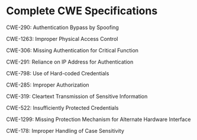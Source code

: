 

# Complete CWE Specifications

CWE-290: Authentication Bypass by Spoofing

CWE-1263: Improper Physical Access Control

CWE-306: Missing Authentication for Critical Function

CWE-291: Reliance on IP Address for Authentication

CWE-798: Use of Hard-coded Credentials

CWE-285: Improper Authorization

CWE-319: Cleartext Transmission of Sensitive Information

CWE-522: Insufficiently Protected Credentials

CWE-1299: Missing Protection Mechanism for Alternate Hardware Interface

CWE-178: Improper Handling of Case Sensitivity